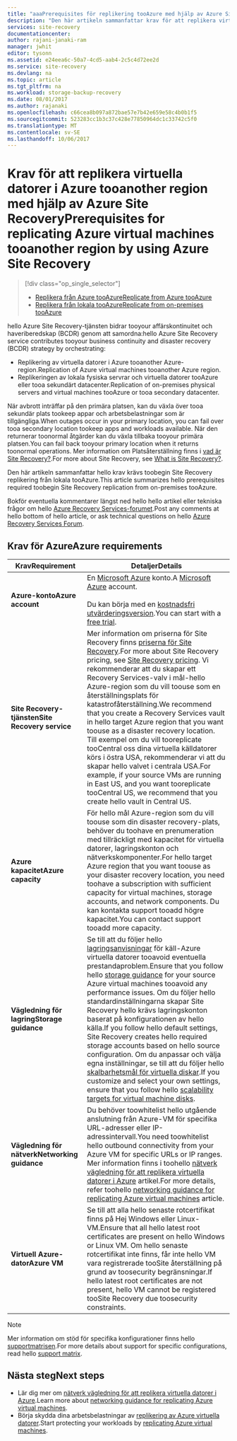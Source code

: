 ```yaml
---
title: "aaaPrerequisites för replikering tooAzure med hjälp av Azure Site Recovery | Microsoft Docs"
description: "Den här artikeln sammanfattar krav för att replikera virtuella datorer och fysiska datorer tooAzure med hjälp av hello Azure Site Recovery-tjänsten."
services: site-recovery
documentationcenter: 
author: rajani-janaki-ram
manager: jwhit
editor: tysonn
ms.assetid: e24eea6c-50a7-4cd5-aab4-2c5c4d72ee2d
ms.service: site-recovery
ms.devlang: na
ms.topic: article
ms.tgt_pltfrm: na
ms.workload: storage-backup-recovery
ms.date: 08/01/2017
ms.author: rajanaki
ms.openlocfilehash: c66cea8b097a872bae57e7b42e659e58c4b0b1f5
ms.sourcegitcommit: 523283cc1b3c37c428e77850964dc1c33742c5f0
ms.translationtype: MT
ms.contentlocale: sv-SE
ms.lasthandoff: 10/06/2017
---
```

#  <a name="prerequisites-for-replicating-azure-virtual-machines-tooanother-region-by-using-azure-site-recovery"></a><span data-ttu-id="7b510-103">Krav för att replikera virtuella datorer i Azure tooanother region med hjälp av Azure Site Recovery</span><span class="sxs-lookup"><span data-stu-id="7b510-103">Prerequisites for replicating Azure virtual machines tooanother region by using Azure Site Recovery</span></span>

> [!div class="op_single_selector"]
> * [<span data-ttu-id="7b510-104">Replikera från Azure tooAzure</span><span class="sxs-lookup"><span data-stu-id="7b510-104">Replicate from Azure tooAzure</span></span>](site-recovery-azure-to-azure-prereq.md)
> * [<span data-ttu-id="7b510-105">Replikera från lokala tooAzure</span><span class="sxs-lookup"><span data-stu-id="7b510-105">Replicate from on-premises tooAzure</span></span>](site-recovery-prereq.md)

<span data-ttu-id="7b510-106">hello Azure Site Recovery-tjänsten bidrar tooyour affärskontinuitet och haveriberedskap (BCDR) genom att samordna:</span><span class="sxs-lookup"><span data-stu-id="7b510-106">hello Azure Site Recovery service contributes tooyour business continuity and disaster recovery (BCDR) strategy by orchestrating:</span></span>
* <span data-ttu-id="7b510-107">Replikering av virtuella datorer i Azure tooanother Azure-region.</span><span class="sxs-lookup"><span data-stu-id="7b510-107">Replication of Azure virtual machines tooanother Azure region.</span></span>
* <span data-ttu-id="7b510-108">Replikeringen av lokala fysiska servrar och virtuella datorer tooAzure eller tooa sekundärt datacenter.</span><span class="sxs-lookup"><span data-stu-id="7b510-108">Replication of on-premises physical servers and virtual machines tooAzure or tooa secondary datacenter.</span></span> 

<span data-ttu-id="7b510-109">När avbrott inträffar på den primära platsen, kan du växla över tooa sekundär plats tookeep appar och arbetsbelastningar som är tillgängliga.</span><span class="sxs-lookup"><span data-stu-id="7b510-109">When outages occur in your primary location, you can fail over tooa secondary location tookeep apps and workloads available.</span></span> <span data-ttu-id="7b510-110">När den returnerar toonormal åtgärder kan du växla tillbaka tooyour primära platsen.</span><span class="sxs-lookup"><span data-stu-id="7b510-110">You can fail back tooyour primary location when it returns toonormal operations.</span></span> <span data-ttu-id="7b510-111">Mer information om Platsåterställning finns i [vad är Site Recovery?](site-recovery-overview.md).</span><span class="sxs-lookup"><span data-stu-id="7b510-111">For more about Site Recovery, see [What is Site Recovery?](site-recovery-overview.md).</span></span>

<span data-ttu-id="7b510-112">Den här artikeln sammanfattar hello krav krävs toobegin Site Recovery replikering från lokala tooAzure.</span><span class="sxs-lookup"><span data-stu-id="7b510-112">This article summarizes hello prerequisites required toobegin Site Recovery replication from on-premises tooAzure.</span></span>

<span data-ttu-id="7b510-113">Bokför eventuella kommentarer längst ned hello hello artikel eller tekniska frågor om hello [Azure Recovery Services-forumet](https://social.msdn.microsoft.com/forums/azure/home?forum=hypervrecovmgr).</span><span class="sxs-lookup"><span data-stu-id="7b510-113">Post any comments at hello bottom of hello article, or ask technical questions on hello [Azure Recovery Services Forum](https://social.msdn.microsoft.com/forums/azure/home?forum=hypervrecovmgr).</span></span>


## <a name="azure-requirements"></a><span data-ttu-id="7b510-114">Krav för Azure</span><span class="sxs-lookup"><span data-stu-id="7b510-114">Azure requirements</span></span>

<span data-ttu-id="7b510-115">**Krav**</span><span class="sxs-lookup"><span data-stu-id="7b510-115">**Requirement**</span></span> | <span data-ttu-id="7b510-116">**Detaljer**</span><span class="sxs-lookup"><span data-stu-id="7b510-116">**Details**</span></span>
--- | ---
<span data-ttu-id="7b510-117">**Azure-konto**</span><span class="sxs-lookup"><span data-stu-id="7b510-117">**Azure account**</span></span> | <span data-ttu-id="7b510-118">En [Microsoft Azure](http://azure.microsoft.com/) konto.</span><span class="sxs-lookup"><span data-stu-id="7b510-118">A [Microsoft Azure](http://azure.microsoft.com/) account.</span></span><br/><br/> <span data-ttu-id="7b510-119">Du kan börja med en [kostnadsfri utvärderingsversion](https://azure.microsoft.com/pricing/free-trial/).</span><span class="sxs-lookup"><span data-stu-id="7b510-119">You can start with a [free trial](https://azure.microsoft.com/pricing/free-trial/).</span></span>
<span data-ttu-id="7b510-120">**Site Recovery-tjänsten**</span><span class="sxs-lookup"><span data-stu-id="7b510-120">**Site Recovery service**</span></span> | <span data-ttu-id="7b510-121">Mer information om priserna för Site Recovery finns [priserna för Site Recovery](https://azure.microsoft.com/pricing/details/site-recovery/).</span><span class="sxs-lookup"><span data-stu-id="7b510-121">For more about Site Recovery pricing, see [Site Recovery pricing](https://azure.microsoft.com/pricing/details/site-recovery/).</span></span> <span data-ttu-id="7b510-122">Vi rekommenderar att du skapar ett Recovery Services-valv i mål-hello Azure-region som du vill toouse som en återställningsplats för katastrofåterställning.</span><span class="sxs-lookup"><span data-stu-id="7b510-122">We recommend that you create a Recovery Services vault in hello target Azure region that you want toouse as a disaster recovery location.</span></span> <span data-ttu-id="7b510-123">Till exempel om du vill tooreplicate tooCentral oss dina virtuella källdatorer körs i östra USA, rekommenderar vi att du skapar hello valvet i centrala USA.</span><span class="sxs-lookup"><span data-stu-id="7b510-123">For example, if your source VMs are running in East US, and you want tooreplicate tooCentral US, we recommend that you create hello vault in Central US.</span></span>|
<span data-ttu-id="7b510-124">**Azure kapacitet**</span><span class="sxs-lookup"><span data-stu-id="7b510-124">**Azure capacity**</span></span> | <span data-ttu-id="7b510-125">För hello mål Azure-region som du vill toouse som din disaster recovery-plats, behöver du toohave en prenumeration med tillräckligt med kapacitet för virtuella datorer, lagringskonton och nätverkskomponenter.</span><span class="sxs-lookup"><span data-stu-id="7b510-125">For hello target Azure region that you want toouse as your disaster recovery location, you need toohave a subscription with sufficient capacity for virtual machines, storage accounts, and network components.</span></span> <span data-ttu-id="7b510-126">Du kan kontakta support tooadd högre kapacitet.</span><span class="sxs-lookup"><span data-stu-id="7b510-126">You can contact support tooadd more capacity.</span></span>
<span data-ttu-id="7b510-127">**Vägledning för lagring**</span><span class="sxs-lookup"><span data-stu-id="7b510-127">**Storage guidance**</span></span> | <span data-ttu-id="7b510-128">Se till att du följer hello [lagringsanvisningar](../storage/common/storage-scalability-targets.md#scalability-targets-for-virtual-machine-disks) för käll-Azure virtuella datorer tooavoid eventuella prestandaproblem.</span><span class="sxs-lookup"><span data-stu-id="7b510-128">Ensure that you follow hello [storage guidance](../storage/common/storage-scalability-targets.md#scalability-targets-for-virtual-machine-disks) for your source Azure virtual machines tooavoid any performance issues.</span></span> <span data-ttu-id="7b510-129">Om du följer hello standardinställningarna skapar Site Recovery hello krävs lagringskonton baserat på konfigurationen av hello källa.</span><span class="sxs-lookup"><span data-stu-id="7b510-129">If you follow hello default settings, Site Recovery creates hello required storage accounts based on hello source configuration.</span></span> <span data-ttu-id="7b510-130">Om du anpassar och välja egna inställningar, se till att du följer hello [skalbarhetsmål för virtuella diskar](../storage/common/storage-scalability-targets.md#scalability-targets-for-virtual-machine-disks).</span><span class="sxs-lookup"><span data-stu-id="7b510-130">If you customize and select your own settings, ensure that you follow hello [scalability targets for virtual machine disks](../storage/common/storage-scalability-targets.md#scalability-targets-for-virtual-machine-disks).</span></span>
<span data-ttu-id="7b510-131">**Vägledning för nätverk**</span><span class="sxs-lookup"><span data-stu-id="7b510-131">**Networking guidance**</span></span> | <span data-ttu-id="7b510-132">Du behöver toowhitelist hello utgående anslutning från Azure-VM för specifika URL-adresser eller IP-adressintervall.</span><span class="sxs-lookup"><span data-stu-id="7b510-132">You need toowhitelist hello outbound connectivity from your Azure VM for specific URLs or IP ranges.</span></span> <span data-ttu-id="7b510-133">Mer information finns i toohello [nätverk vägledning för att replikera virtuella datorer i Azure](site-recovery-azure-to-azure-networking-guidance.md) artikel.</span><span class="sxs-lookup"><span data-stu-id="7b510-133">For more details, refer toohello [networking guidance for replicating Azure virtual machines](site-recovery-azure-to-azure-networking-guidance.md) article.</span></span>
<span data-ttu-id="7b510-134">**Virtuell Azure-dator**</span><span class="sxs-lookup"><span data-stu-id="7b510-134">**Azure VM**</span></span> | <span data-ttu-id="7b510-135">Se till att alla hello senaste rotcertifikat finns på Hej Windows eller Linux-VM.</span><span class="sxs-lookup"><span data-stu-id="7b510-135">Ensure that all hello latest root certificates are present on hello Windows or Linux VM.</span></span> <span data-ttu-id="7b510-136">Om hello senaste rotcertifikat inte finns, får inte hello VM vara registrerade tooSite återställning på grund av toosecurity begränsningar.</span><span class="sxs-lookup"><span data-stu-id="7b510-136">If hello latest root certificates are not present, hello VM cannot be registered tooSite Recovery due toosecurity constraints.</span></span>

>[!NOTE]
><span data-ttu-id="7b510-137">Mer information om stöd för specifika konfigurationer finns hello [supportmatrisen](site-recovery-support-matrix-azure-to-azure.md).</span><span class="sxs-lookup"><span data-stu-id="7b510-137">For more details about support for specific configurations, read hello [support matrix](site-recovery-support-matrix-azure-to-azure.md).</span></span>

## <a name="next-steps"></a><span data-ttu-id="7b510-138">Nästa steg</span><span class="sxs-lookup"><span data-stu-id="7b510-138">Next steps</span></span>
- <span data-ttu-id="7b510-139">Lär dig mer om [nätverk vägledning för att replikera virtuella datorer i Azure](site-recovery-azure-to-azure-networking-guidance.md).</span><span class="sxs-lookup"><span data-stu-id="7b510-139">Learn more about [networking guidance for replicating Azure virtual machines](site-recovery-azure-to-azure-networking-guidance.md).</span></span>
- <span data-ttu-id="7b510-140">Börja skydda dina arbetsbelastningar av [replikering av Azure virtuella datorer](site-recovery-azure-to-azure.md).</span><span class="sxs-lookup"><span data-stu-id="7b510-140">Start protecting your workloads by [replicating Azure virtual machines](site-recovery-azure-to-azure.md).</span></span>
